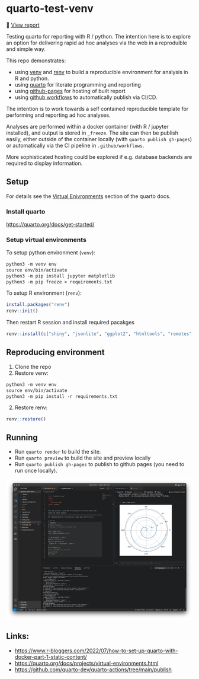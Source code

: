 # quarto-test-venv

📔 [View report](https://danhalligan-hx.github.io/quarto-test-venv/)

Testing quarto for reporting with R / python. The intention here is to explore an option for
delivering rapid ad hoc analyses via the web in a reproduible and simple way.

This repo demonstrates:
* using [venv](https://packaging.python.org/en/latest/guides/installing-using-pip-and-virtual-environments/#creating-a-virtual-environment) 
 and [renv](https://rstudio.github.io/renv/articles/renv.html) to build a reproducible environment for analysis in R and python. 
* using [quarto](https://quarto.org/) for literate programming and reporting
* using [github-pages](https://pages.github.com/) for hosting of built report
* using [github workflows](https://docs.github.com/en/actions/using-workflows) to automatically
  publish via CI/CD.

The intention is to work towards a self contained reproducible template for performing and 
reporting ad hoc analyses.

Analyses are performed within a docker container (with R / jupyter installed), and output
is stored in `_freeze`. The site can then be publish easily, either outside of the container
locally (with `quarto publish gh-pages`) or automatically via the CI pipeline in 
`.github/workflows`.

More sophisticated hosting could be explored if e.g. database backends are required to display information.

## Setup

For details see the [Virtual Enivronments](https://quarto.org/docs/projects/virtual-environments.html) section of the quarto docs.

### Install quarto

<https://quarto.org/docs/get-started/>

### Setup virtual environments

To setup python environment (`venv`):

```shell
python3 -m venv env
source env/bin/activate
python3 -m pip install jupyter matplotlib
python3 -m pip freeze > requirements.txt
```

To setup R environment (`renv`):

```R
install.packages("renv")
renv::init()
```

Then restart R session and install required pacakges

```R
renv::install(c("shiny", "jsonlite", "ggplot2", "htmltools", "remotes", "knitr", "rmarkdown", "quarto", "DT"))
```

## Reproducing environment

1. Clone the repo
2. Restore venv:

```shell
python3 -m venv env
source env/bin/activate
python3 -m pip install -r requirements.txt
```

2. Restore renv:

```R
renv::restore()
```

## Running

* Run `quarto render` to build the site.
* Run `quarto preview` to build the site and preview locally
* Run `quarto publish gh-pages` to publish to github pages (you need to run once locally).

![Example of executing a python code block in vscode](img/vscode1.png)

## Links:

* https://www.r-bloggers.com/2022/07/how-to-set-up-quarto-with-docker-part-1-static-content/
* https://quarto.org/docs/projects/virtual-environments.html
* https://github.com/quarto-dev/quarto-actions/tree/main/publish
